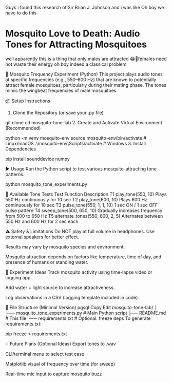 Guys i found this research of Sir  Brian J. Johnson and i was like Oh boy we have to do this 

# Mosquito Love to Death: Audio Tones for Attracting Mosquitoes

well apparently this is a thing that only males are attracted 😂🤣females need not waste their energy oh boy indeed a  classical problem 





🦟 Mosquito Frequency Experiment (Python)
This project plays audio tones at specific frequencies (e.g., 550–600 Hz) that are known to potentially attract female mosquitoes, particularly during their mating phase. The tones mimic the wingbeat frequencies of male mosquitoes.

📦 Setup Instructions
1. Clone the Repository (or save your .py file)

git clone <your-repo-url>
cd mosquito-tone-lab
2. Create and Activate Virtual Environment (Recommended)

python -m venv mosquito-env
source mosquito-env/bin/activate      # Linux/macOS
.\mosquito-env\Scripts\activate       # Windows
3. Install Dependencies

pip install sounddevice numpy


▶️ Usage
Run the Python script to test various mosquito-attracting tone patterns.


python mosquito_tone_experiments.py



🎵 Available Tone Tests
Test	Function	Description
T1	play_tone(550, 10)	Plays 550 Hz continuously for 10 sec
T2	play_tone(600, 10)	Plays 600 Hz continuously for 10 sec
T3	pulse_tone(550, 1, 1, 10)	1 sec ON / 1 sec OFF pulse pattern
T4	sweep_tone(500, 650, 10)	Gradually increases frequency from 500 to 650 Hz
T5	alternate_tones(550, 600, 2, 5)	Alternates between 550 Hz and 600 Hz for 2 sec each



⚠️ Safety & Limitations
Do NOT play at full volume in headphones. Use external speakers for better effect.

Results may vary by mosquito species and environment.

Mosquito attraction depends on factors like temperature, time of day, and presence of humans or standing water.



🧪 Experiment Ideas
Track mosquito activity using time-lapse video or logging app.

Add water + light source to increase attractiveness.

Log observations in a CSV (logging template included in code).



📁 File Structure (Minimal Version)
pgsql
Copy
Edit
mosquito-tone-lab/
│
├── mosquito_tone_experiments.py   # Main Python script
├── README.md                      # This file
└── requirements.txt               # Optional: freeze deps
To generate requirements.txt:


pip freeze > requirements.txt


💡 Future Plans (Optional Ideas)
Export tones to .wav

CLI/terminal menu to select test case

Matplotlib visual of frequency over time (for sweep)

Real-time mic input to capture mosquito buzz
